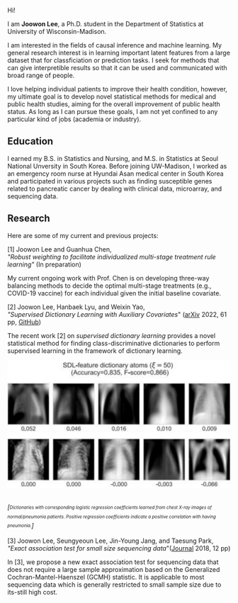 Hi!

I am **Joowon Lee**, a Ph.D. student in the Department of Statistics at University of Wisconsin-Madison.

I am interested in the fields of causal inference and machine learning. My general research interest is in learning important latent features from a large dataset that for classficiation or prediction tasks. I seek for methods that can give interpretible results so that it can be used and communicated with broad range of people. 

I love helping individual patients to improve their health condition, however, my ultimate goal is to develop novel statistical methods for medical and public health studies, aiming for the overall improvement of public health status. As long as I can pursue these goals, I am not yet confined to any particular kind of jobs (academia or industry). 


## Education 

I earned my B.S. in Statistics and Nursing, and M.S. in Statistics at Seoul National Unversity in South Korea. Before joining UW-Madison, I worked as an emergency room nurse at Hyundai Asan medical center in South Korea and participated in various projects such as finding susceptible genes related to pancreatic cancer by dealing with clinical data, microarray, and sequencing data.


## Research 

Here are some of my current and previous projects: 

 [1] Joowon Lee and Guanhua Chen, \
 *"Robust weighting to facilitate individualized multi-stage treatment rule learning"* (In preparation)
 
My current ongoing work with Prof. Chen is on developing three-way balancing methods to decide the optimal multi-stage treatments (e.g., COVID-19 vaccine) for each individual given the initial baseline covariate. 

 [2] Joowon Lee, Hanbaek Lyu, and Weixin Yao,\
*"Supervised Dictionary Learning with Auxiliary Covariates*" ([arXiv](https://arxiv.org/abs/2206.06774) 2022, 61 pp, [GitHub](https://github.com/ljw9510/SDL))

The recent work [2] on *supervised dictionary learning* provides a novel statistical method for finding class-discriminative dictionaries to perform supervised learning in the framework of dictionary learning. 

![](Figures/SDL_xray_small.png)
&nbsp;

*[<sub><sup>Dictionaries with corresponding logistic regression coefficients learned from chest X-ray images of normal/pneumonia patients. Positive regression coefficients indicate a positive correlation with having pneumonia.</sup></sub>]*

 [3] Joowon Lee, Seungyeoun Lee, Jin-Young Jang, and Taesung Park, \
*"Exact association test for small size sequencing data*"([Journal](https://bmcmedgenomics.biomedcentral.com/articles/10.1186/s12920-018-0344-z) 2018, 12 pp)

In [3], we propose a new exact association test for sequencing data that does not require a large sample approximation based on the Generalized Cochran-Mantel-Haenszel (GCMH) statistic. It is applicable to most sequencing data which is generally restricted to small sample size due to its-still high cost.
